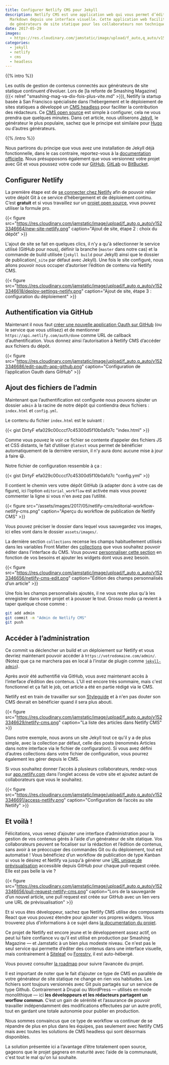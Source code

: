 ```yaml
---
title: Configurer Netlify CMS pour Jekyll
description: Netlify CMS est une application web qui vous permet d’éditer vos fichiers
  Markdown depuis une interface visuelle. Cette application web facilite l’utilisation
  de générateurs de site statique pour les collaborateurs non techniques.
date: 2017-05-29
images:
  - https://res.cloudinary.com/jamstatic/image/upload/f_auto,q_auto/v1523346629/netlify-cms.png
categories:
  - jekyll
  - netlify
  - cms
  - headless
---
```


{{% intro %}}

Les outils de gestion de contenus connectés aux générateurs de
site statique continuent d’évoluer. Lors de [la refonte de Smashing
Magazine]({{< relref "smashing-mag-va-dix-fois-plus-vite.md" >}}), Netlify la
startup basée à San Francisco spécialisée dans l’hébergement et le déploiement
de sites statiques a développé un [CMS headless](https://www.netlifycms.org/)
pour faciliter la contribution des rédacteurs. Ce
[CMS open source](https://www.netlify.com/blog/2017/03/17/an-open-source-cms-with-a-git-centric-workflow/)
est simple à configurer, cela ne vous prendra que quelques minutes. Dans cet
article, nous utiliserons [Jekyll](https://jekyllrb.com/), le générateur le plus
populaire, sachez que le principe est similaire pour [Hugo](https://gohugo.io/)
ou d’autres générateurs.

{{% /intro %}}

Nous partirons du principe que vous avez une installation de Jekyll déjà
fonctionnelle, dans le cas contraire, reportez-vous à la
[documentation officielle](https://jekyllrb.com/docs/installation/). Nous
présupposons également que vous versionnez votre projet avec Git et vous poussez
votre code sur [GitHub](https://github.com), [GitLab](https://gitlab.com) ou
[BitBucket](https://bitbucket.org/).

## Configurer Netlify

La première étape est de
[se connecter chez Netlify](https://app.netlify.com/signup) afin de pouvoir
relier votre dépôt Git à ce service d’hébergement et de déploiement continu.
C’est **gratuit** et si vous travaillez sur un
[projet open source](https://www.netlify.com/open-source/), vous pouvez utiliser
la formule pro.

{{< figure src="https://res.cloudinary.com/jamstatic/image/upload/f_auto,q_auto/v1523346664/new-site-netlify.png"
caption="Ajout de site, étape 2 : choix du dépôt" >}}

L'ajout de site se fait en quelques clics, il n'y a qu'à sélectionner le service
utilisé (GitHub pour nous), définir la branche (`master` dans notre cas) et la
commande de build utilisée (`jekyll build` pour Jekyll) ainsi que le dossier de
publication(`_site` par défaut avec Jekyll). Une fois le site configuré, nous
allons pouvoir nous occuper d’autoriser l’édition de contenu via Netlify CMS.

{{< figure src="https://res.cloudinary.com/jamstatic/image/upload/f_auto,q_auto/v1523346618/deploy-settings-netlify.png"
caption="Ajout de site, étape 3 : configuration du déploiement" >}}

## Authentification via GitHub

Maintenant il nous faut
[créer une nouvelle application Oauth sur GitHub](https://github.com/settings/applications/new)
(ou le service que vous utilisez) et de mentionner
`https://api.netlify.com/auth/done` comme URL de callback d’authentification.
Vous donnez ainsi l’autorisation à Netlify CMS d’accéder aux fichiers du dépôt.

{{< figure src="https://res.cloudinary.com/jamstatic/image/upload/f_auto,q_auto/v1523346686/edit-oauth-app-github.png"
caption="Configuration de l’application Oauth dans GitHub" >}}

## Ajout des fichiers de l’admin

Maintenant que l’authentification est configurée nous pouvons ajouter un dossier
`admin` à la racine de notre dépôt qui contiendra deux fichiers : `index.html`
et `config.yml`.

Le contenu du fichier `index.html` est le suivant :

{{< gist DirtyF efa029c00cccf7c45300d5f10b0afd7c "index.html" >}}

Comme vous pouvez le voir ce fichier se contente d’appeler des fichiers JS et
CSS distants, le fait d’utiliser `@latest` vous permet de bénéficier
automatiquement de la dernière version, il n'y aura donc aucune mise à jour à
faire 😃.

Notre fichier de configuration ressemble à ça :

{{< gist DirtyF efa029c00cccf7c45300d5f10b0afd7c "config.yml" >}}

Il contient le chemin vers votre dépôt GitHub (à adapter donc à votre cas de
figure), ici l’option `editorial_workflow` est activée mais vous pouvez
commenter la ligne si vous n'en avez pas l’utilité.

{{< figure
src="/assets/images/2017/05/netlify-cms/editorial-workflow-netlify-cms.png"
caption="Aperçu du workflow de publication de Netlify CMS" >}}

Vous pouvez préciser le dossier dans lequel vous sauvegardez vos images, ici
elles vont dans le dossier `assets/images/`.

La dernière section `collections` recense les champs habituellement utilisés
dans les variables Front Matter des
[collections](https://jekyllrb.com/docs/collections/) que vous souhaitez pouvoir
éditer dans l’interface du CMS. Vous pouvez
[personnaliser cette section](https://github.com/netlify/netlify-cms/blob/master/docs/quick-start.md#collections)
en fonction de vos besoins et ajouter les widgets dont vous avez besoin.

{{< figure src="https://res.cloudinary.com/jamstatic/image/upload/f_auto,q_auto/v1523346656/netlify-cms-edit.png"
caption="Édition des champs personnalisés d’un article" >}}

Une fois les champs personnalisés ajoutés, il ne vous reste plus qu'à les
enregistrer dans votre projet et à pousser le tout. Grosso modo ça revient à
taper quelque chose comme :

```sh
git add admin
git commit -m "Admin de Netlify CMS"
git push
```

## Accéder à l’administration

Ce commit va déclencher un build et un déploiement sur Netlify et vous devriez
maintenant pouvoir accéder à `https://votredomaine.com/admin/`. (Notez que ça ne
marchera pas en local à l’instar de plugin comme
[`jekyll-admin`](https://github.com/jekyll/jekyll-admin)).

Après avoir été authentifié via GitHub, vous avez maintenant accès à l’interface
d’édition des contenus. L'UI est encore très sommaire, mais c'est fonctionnel et
ça fait le job, cet article a été en partie rédigé via le CMS.

Netlify est en train de travailler sur son
[Styleguide](https://styleguide.netlify.com/) et à n'en pas douter son CMS
devrait en bénéficier quand il sera plus abouti.

{{< figure src="https://res.cloudinary.com/jamstatic/image/upload/f_auto,q_auto/v1523346629/netlify-cms.png"
caption="La liste des articles dans Netlify CMS" >}}

Dans notre exemple, nous avons un site Jekyll tout ce qu'il y a de plus simple,
avec la collection par défaut, celle des posts (renommés Articles dans notre
interface via le fichier de configuration). Si vous avez défini d’autres
collections dans votre fichier de configuration, vous pourrez également les
gérer depuis le CMS.

Si vous souhaitez donner l’accès à plusieurs collaborateurs, rendez-vous sur
[app.netlify.com](https://app.netlify.com/) dans l’onglet access de votre site
et ajoutez autant de collaborateurs que vous le souhaitez.

{{< figure src="https://res.cloudinary.com/jamstatic/image/upload/f_auto,q_auto/v1523346691/access-netlify.png"
caption="Configuration de l’accès au site Netlify" >}}

## Et voilà !

Félicitations, vous venez d’ajouter une interface d’administration pour la
gestion de vos contenus gérés à l’aide d’un générateur de site statique. Vos
collaborateurs peuvent se focaliser sur la rédaction et l’édition de contenus,
sans avoir à se préoccuper des commandes Git ou du déploiement, tout est
automatisé ! Vous bénéficiez d’un workflow de publication de type Kanban si vous
le désirez et Netlify va jusqu'à générer une
[URL unique de prévisualisation](https://www.youtube.com/watch?v=s_4UL9oAcVE)
accessible depuis GitHub pour chaque pull-request créée. Elle est pas belle la
vie ?

{{< figure src="https://res.cloudinary.com/jamstatic/image/upload/f_auto,q_auto/v1523346656/pull-request-netlify-cms.png"
caption="Lors de la sauvegarde d’un nouvel article, une pull request est créée sur GitHub avec un lien vers une URL de prévisualisation" >}}

Et si vous êtes développeur, sachez que Netlify CMS utilise des composants React
que vous pouvez étendre pour ajouter vos propres widgets. Vous trouverez plus
d’informations à ce sujet dans
[la documentation du projet](https://www.netlifycms.org/docs/).

Ce projet de Netlify est encore jeune et le développement assez actif, on peut
lui faire confiance vu qu'il est utilisé en production par Smashing Magazine —
et Jamstatic à un bien plus modeste niveau. Ce n'est pas le seul service qui
permette d’éditer des contenus dans une interface visuelle, mais contrairement à
[Siteleaf](https://siteleaf.com) ou [Forestry](https://forestry.io), il est
auto-hébergé.

Vous pouvez consulter
[la roadmap](https://github.com/netlify/netlify-cms/projects/3) pour suivre
l’avancée du projet.

Il est important de noter que le fait d’ajouter ce type de CMS en parallèle de
votre générateur de site statique ne change en rien vos habitudes. Les fichiers
sont toujours versionnés avec Git puis partagés sur un service de type Github.
Contrairement à Drupal ou WordPress — utilisés en mode monolithique — ici **les
développeurs et les rédacteurs partagent un worflow commun**. C’est un gain de
sérénité et l’assurance de pouvoir travailler indépendamment des modifications
effectuées par un autre profil, tout en gardant une totale autonomie pour
publier en production.

Nous sommes convaincus que ce type de workflow va continuer de se répandre de
plus en plus dans les équipes, pas seulement avec Netlify CMS mais avec toutes
les solutions de CMS headless qui sont désormais disponibles.

La solution présentée ici a l’avantage d’être totalement open source, gageons
que le projet gagnera en maturité avec l’aide de la communauté, c'est tout le
mal qu'on lui souhaite.
